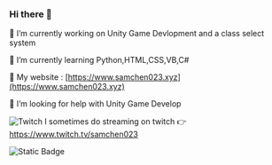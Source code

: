 ### Hi there 👋

🔭 I’m currently working on Unity Game Devlopment and a class select system

🌱 I’m currently learning Python,HTML,CSS,VB,C#

🔗 My website : [https://www.samchen023.xyz](https://www.samchen023.xyz)

🤔 I’m looking for help with Unity Game Develop

![Twitch](https://drive.google.com/uc?export=view&id=1-VHZgd2BImoknQY9irwmooUrNzUFdMLk)   I sometimes do streaming on twitch 👉 https://www.twitch.tv/samchen023

![Static Badge](https://img.shields.io/badge/%E7%B7%A8%E5%AF%AB%E7%A8%8B%E5%BC%8F-VS%20code-blue)


<!--
**samchen023/samchen023** is a ✨ _special_ ✨ repository because its `README.md` (this file) appears on your GitHub profile.

Here are some ideas to get you started:


- 👯 I’m looking to collaborate on ...

- 💬 Ask me about ...
- 📫 How to reach me: ...
- 😄 Pronouns: ...
- ⚡ Fun fact: ...
-->
